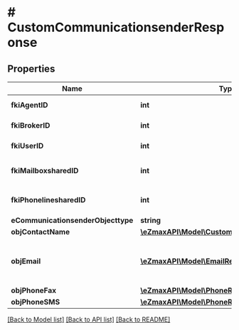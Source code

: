 # # CustomCommunicationsenderResponse

## Properties

Name | Type | Description | Notes
------------ | ------------- | ------------- | -------------
**fkiAgentID** | **int** | The unique ID of the Agent. | [optional]
**fkiBrokerID** | **int** | The unique ID of the Broker. | [optional]
**fkiUserID** | **int** | The unique ID of the User | [optional]
**fkiMailboxsharedID** | **int** | The unique ID of the Mailboxshared | [optional]
**fkiPhonelinesharedID** | **int** | The unique ID of the Phonelineshared | [optional]
**eCommunicationsenderObjecttype** | **string** |  |
**objContactName** | [**\eZmaxAPI\Model\CustomContactNameResponse**](CustomContactNameResponse.md) |  |
**objEmail** | [**\eZmaxAPI\Model\EmailResponse**](EmailResponse.md) | An Email Object and children to create a complete structure | [optional]
**objPhoneFax** | [**\eZmaxAPI\Model\PhoneResponseCompound**](PhoneResponseCompound.md) |  | [optional]
**objPhoneSMS** | [**\eZmaxAPI\Model\PhoneResponseCompound**](PhoneResponseCompound.md) |  | [optional]

[[Back to Model list]](../../README.md#models) [[Back to API list]](../../README.md#endpoints) [[Back to README]](../../README.md)
